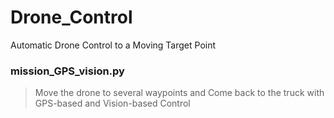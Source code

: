 # Drone_Control
Automatic Drone Control to a Moving Target Point

### mission_GPS_vision.py 
> Move the drone to several waypoints and Come back to the truck with GPS-based and Vision-based Control
